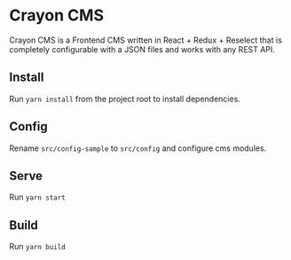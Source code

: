 # Crayon CMS
Crayon CMS is a Frontend CMS written in React + Redux + Reselect that is completely configurable with a JSON files and works with any REST API.

## Install
Run `yarn install` from the project root to install dependencies.

## Config
Rename `src/config-sample` to `src/config` and configure cms modules.

## Serve
Run `yarn start`

## Build
Run `yarn build`
